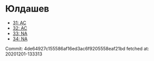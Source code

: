 # Юлдашев
- [31: AC](31.md)
- [32: AC](32.md)
- [33: NA](33.md)
- [34: NA](34.md)

Commit: 4de64927c155586af16ed3ac6f9205558eaf21bd
 fetched at: 20201201-133313
